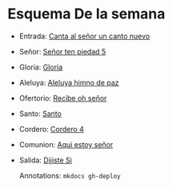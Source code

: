 # Esquema De la semana

- Entrada: [Canta al señor un canto nuevo](entrada/canta_al_senor_un_canto_nuevo.md)
- Señor: [Señor ten piedad 5](senior_ten_piedad/senior_5.md)
- Gloria: [Gloria](gloria/gloria_1.md)
- Aleluya: [Aleluya himno de paz](aleluya/himno_de_paz.md)
- Ofertorio: [Recibe oh señor](ofertorio/toma_nuestros_corazones.md)
- Santo: [Santo ](santo/santo_5.md)
- Cordero: [Cordero 4](cordero/cordero_4.md)
- Comunion: [Aqui estoy señor](comunion/aqui_estoy_senior.md)
- Salida: [Dijiste Si](salida/dijiste_si.md)

  Annotations:
  `mkdocs gh-deploy`

